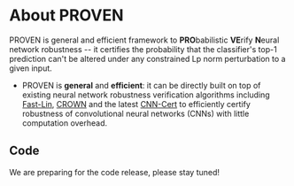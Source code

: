 
About PROVEN
=====================================
PROVEN is general and efficient framework to **PRO**babilistic **VE**rify **N**eural network robustness -- it certifies the probability that the classifier's top-1 prediction can't be altered under any constrained Lp norm perturbation to a given input. 

* PROVEN is **general** and **efficient**: it can be directly built on top of existing neural network robustness verification algorithms including [Fast-Lin](https://arxiv.org/abs/1804.09699), [CROWN](https://github.com/IBM/CROWN-Robustness-Certification) and the latest [CNN-Cert](https://github.com/AkhilanB/CNN-Cert) to efficiently certify robustness of convolutional neural networks (CNNs) with little computation overhead. 


Code 
-------------------------------------
We are preparing for the code release, please stay tuned!   
